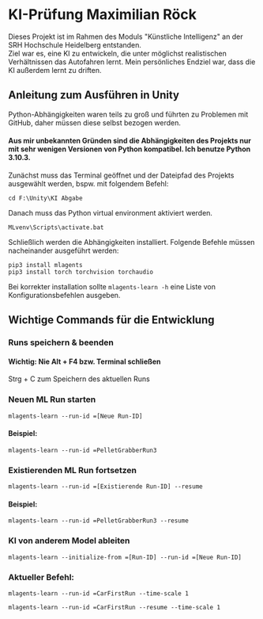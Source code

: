 # KI-Prüfung Maximilian Röck
Dieses Projekt ist im Rahmen des Moduls "Künstliche Intelligenz" an der
SRH Hochschule Heidelberg entstanden. <br>
Ziel war es, eine KI zu entwickeln, die unter möglichst realistischen
Verhältnissen das Autofahren lernt. Mein persönliches Endziel war, dass
die KI außerdem lernt zu driften.

## Anleitung zum Ausführen in Unity

Python-Abhängigkeiten waren teils zu groß und führten zu Problemen mit 
GitHub, daher müssen diese selbst bezogen werden.


#### Aus mir unbekannten Gründen sind die Abhängigkeiten des Projekts nur mit sehr wenigen Versionen von Python kompatibel. Ich benutze Python 3.10.3.

Zunächst muss das Terminal geöffnet und der Dateipfad des
Projekts ausgewählt werden, bspw. mit folgendem Befehl:

``
cd F:\Unity\KI Abgabe
``

Danach muss das Python virtual environment aktiviert werden.

``
MLvenv\Scripts\activate.bat
``

Schließlich werden die Abhängigkeiten installiert. Folgende Befehle müssen
nacheinander ausgeführt werden:

```
pip3 install mlagents
pip3 install torch torchvision torchaudio
```

Bei korrekter installation sollte 
``mlagents-learn -h``
eine Liste von Konfigurationsbefehlen ausgeben.



## Wichtige Commands für die Entwicklung

### Runs speichern & beenden
#### Wichtig: Nie Alt + F4 bzw. Terminal schließen
Strg + C zum Speichern des aktuellen Runs

### Neuen ML Run starten
``
mlagents-learn --run-id =[Neue Run-ID]
``

#### Beispiel:
``
mlagents-learn --run-id =PelletGrabberRun3
``

### Existierenden ML Run fortsetzen
``
mlagents-learn --run-id =[Existierende Run-ID] --resume
``

#### Beispiel:
``
mlagents-learn --run-id =PelletGrabberRun3 --resume
``

### KI von anderem Model ableiten
``
mlagents-learn --initialize-from =[Run-ID] --run-id =[Neue Run-ID] 
``


### Aktueller Befehl:
``
mlagents-learn --run-id =CarFirstRun --time-scale 1
``

``
mlagents-learn --run-id =CarFirstRun --resume --time-scale 1
``